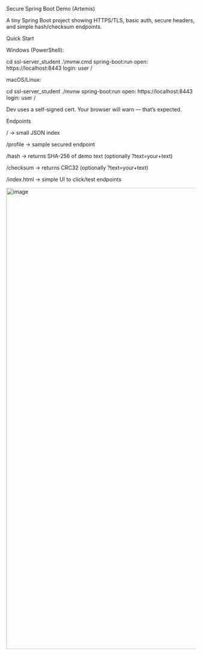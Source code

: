 Secure Spring Boot Demo (Artemis)

A tiny Spring Boot project showing HTTPS/TLS, basic auth, secure headers, and simple hash/checksum endpoints.

Quick Start

Windows (PowerShell):

cd ssl-server_student
.\mvnw.cmd spring-boot:run
 open: https://localhost:8443
 login: user / <password printed in console>


macOS/Linux:

cd ssl-server_student
./mvnw spring-boot:run
 open: https://localhost:8443
 login: user / <password printed in console>


Dev uses a self-signed cert. Your browser will warn — that’s expected.

Endpoints

/ → small JSON index

/profile → sample secured endpoint

/hash → returns SHA-256 of demo text (optionally ?text=your+text)

/checksum → returns CRC32 (optionally ?text=your+text)

/index.html → simple UI to click/test endpoints

<img width="2507" height="1227" alt="image" src="https://github.com/user-attachments/assets/54a38c2d-04b4-44d5-9034-1ff376536d16" />
